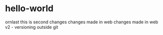 # hello-world
ornlast
this is second changes
changes made in web
changes made in web v2 - versioning outside git
